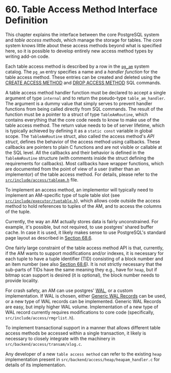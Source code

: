 # 60. Table Access Method Interface Definition

This chapter explains the interface between the core PostgreSQL system and _table access methods_, which manage the storage for tables. The core system knows little about these access methods beyond what is specified here, so it is possible to develop entirely new access method types by writing add-on code.

Each table access method is described by a row in the [`pg_am`](https://www.postgresql.org/docs/13/catalog-pg-am.html) system catalog. The `pg_am` entry specifies a name and a _handler function_ for the table access method. These entries can be created and deleted using the [CREATE ACCESS METHOD](https://www.postgresql.org/docs/13/sql-create-access-method.html) and [DROP ACCESS METHOD](https://www.postgresql.org/docs/13/sql-drop-access-method.html) SQL commands.

A table access method handler function must be declared to accept a single argument of type `internal` and to return the pseudo-type `table_am_handler`. The argument is a dummy value that simply serves to prevent handler functions from being called directly from SQL commands. The result of the function must be a pointer to a struct of type `TableAmRoutine`, which contains everything that the core code needs to know to make use of the table access method. The return value needs to be of server lifetime, which is typically achieved by defining it as a `static const` variable in global scope. The `TableAmRoutine` struct, also called the access method's _API struct_, defines the behavior of the access method using callbacks. These callbacks are pointers to plain C functions and are not visible or callable at the SQL level. All the callbacks and their behavior is defined in the `TableAmRoutine` structure \(with comments inside the struct defining the requirements for callbacks\). Most callbacks have wrapper functions, which are documented from the point of view of a user \(rather than an implementor\) of the table access method. For details, please refer to the [`src/include/access/tableam.h`](https://git.postgresql.org/gitweb/?p=postgresql.git;a=blob;f=src/include/access/tableam.h;hb=HEAD) file.

To implement an access method, an implementor will typically need to implement an AM-specific type of tuple table slot \(see [`src/include/executor/tuptable.h`](https://git.postgresql.org/gitweb/?p=postgresql.git;a=blob;f=src/include/executor/tuptable.h;hb=HEAD)\), which allows code outside the access method to hold references to tuples of the AM, and to access the columns of the tuple.

Currently, the way an AM actually stores data is fairly unconstrained. For example, it's possible, but not required, to use postgres' shared buffer cache. In case it is used, it likely makes sense to use PostgreSQL's standard page layout as described in [Section 68.6](https://www.postgresql.org/docs/13/storage-page-layout.html).

One fairly large constraint of the table access method API is that, currently, if the AM wants to support modifications and/or indexes, it is necessary for each tuple to have a tuple identifier \(TID\) consisting of a block number and an item number \(see also [Section 68.6](https://www.postgresql.org/docs/13/storage-page-layout.html)\). It is not strictly necessary that the sub-parts of TIDs have the same meaning they e.g., have for `heap`, but if bitmap scan support is desired \(it is optional\), the block number needs to provide locality.

For crash safety, an AM can use postgres' [WAL](https://www.postgresql.org/docs/13/wal.html), or a custom implementation. If WAL is chosen, either [Generic WAL Records](https://www.postgresql.org/docs/13/generic-wal.html) can be used, or a new type of WAL records can be implemented. Generic WAL Records are easy, but imply higher WAL volume. Implementation of a new type of WAL record currently requires modifications to core code \(specifically, `src/include/access/rmgrlist.h`\).

To implement transactional support in a manner that allows different table access methods be accessed within a single transaction, it likely is necessary to closely integrate with the machinery in `src/backend/access/transam/xlog.c`.

Any developer of a new `table access method` can refer to the existing `heap` implementation present in `src/backend/access/heap/heapam_handler.c` for details of its implementation.

